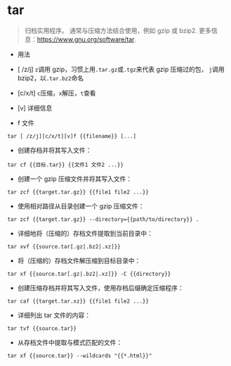 # tar

> 归档实用程序。
> 通常与压缩方法结合使用，例如 gzip 或 bzip2.
> 更多信息：<https://www.gnu.org/software/tar>.

- 用法

- [ /z/j] `z`调用 gzip，习惯上用`.tar.gz`或`.tgz`来代表 gzip 压缩过的包，
  `j`调用 bzip2，以`.tar.bz2`命名
- [c/x/t] `c`压缩，`x`解压，`t`查看
- [v] 详细信息
- f 文件

`tar [ /z/j][c/x/t][v]f {{filename}} [...]`

- 创建存档并将其写入文件：

`tar cf {{目标.tar}} {{文件1 文件2 ...}}`

- 创建一个 gzip 压缩文件并将其写入文件：

`tar zcf {{target.tar.gz}} {{file1 file2 ...}}`

- 使用相对路径从目录创建一个 gzip 压缩文件：

`tar zcf {{target.tar.gz}} --directory={{path/to/directory}} .`

- 详细地将（压缩的）存档文件提取到当前目录中：

`tar xvf {{source.tar[.gz|.bz2|.xz]}}`

- 将（压缩的）存档文件解压缩到目标目录中：

`tar xf {{source.tar[.gz|.bz2|.xz]}} -C {{directory}}`

- 创建压缩存档并将其写入文件，使用存档后缀确定压缩程序：

`tar caf {{target.tar.xz}} {{file1 file2 ...}}`

- 详细列出 tar 文件的内容：

`tar tvf {{source.tar}}`

- 从存档文件中提取与模式匹配的文件：

`tar xf {{source.tar}} --wildcards "{{*.html}}"`
